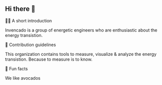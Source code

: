 ## Hi there 👋


🙋‍♀️ A short introduction

Invencado is a group of energetic engineers who are enthusiastic about the energy transistion.

🌈 Contribution guidelines

This organization contains tools to measure, visualize & analyze the energy transistion. Because to measure is to know.

🥑 Fun facts

We like avocados  


